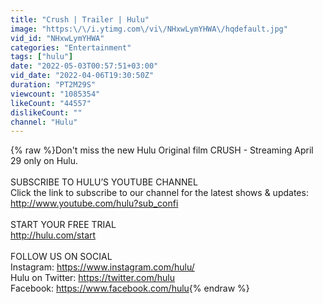 ```yaml
---
title: "Crush | Trailer | Hulu"
image: "https:\/\/i.ytimg.com\/vi\/NHxwLymYHWA\/hqdefault.jpg"
vid_id: "NHxwLymYHWA"
categories: "Entertainment"
tags: ["hulu"]
date: "2022-05-03T00:57:51+03:00"
vid_date: "2022-04-06T19:30:50Z"
duration: "PT2M29S"
viewcount: "1085354"
likeCount: "44557"
dislikeCount: ""
channel: "Hulu"
---
```

{% raw %}Don't miss the new Hulu Original film CRUSH - Streaming April 29 only on Hulu. <br /><br />SUBSCRIBE TO HULU’S YOUTUBE CHANNEL<br />Click the link to subscribe to our channel for the latest shows &amp; updates: <a rel="nofollow" target="blank" href="http://www.youtube.com/hulu?sub_confi">http://www.youtube.com/hulu?sub_confi</a><br /><br />START YOUR FREE TRIAL <br /><a rel="nofollow" target="blank" href="http://hulu.com/start">http://hulu.com/start</a> <br /><br />FOLLOW US ON SOCIAL<br />Instagram: <a rel="nofollow" target="blank" href="https://www.instagram.com/hulu/">https://www.instagram.com/hulu/</a> <br />Hulu on Twitter: <a rel="nofollow" target="blank" href="https://twitter.com/hulu">https://twitter.com/hulu</a><br />Facebook: <a rel="nofollow" target="blank" href="https://www.facebook.com/hulu">https://www.facebook.com/hulu</a>{% endraw %}
